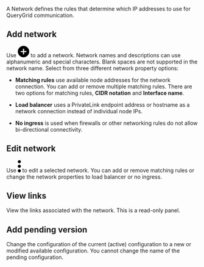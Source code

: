 A Network defines the rules that determine which IP addresses to use for QueryGrid communication.

## Add network


Use ![""](Images/ebt1659745488877.svg) to add a network. Network names and descriptions can use alphanumeric and special characters. Blank spaces are not supported in the network name. Select from three different network property options:

-   **Matching rules** use available node addresses for the network connection. You can add or remove multiple matching rules. There are two options for matching rules, **CIDR notation** and **Interface name**.


-   **Load balancer** uses a PrivateLink endpoint address or hostname as a network connection instead of individual node IPs.


-   **No ingress** is used when firewalls or other networking rules do not allow bi-directional connectivity.


## Edit network


Use ![""](Images/zsz1597101912145.svg) to edit a selected network. You can add or remove matching rules or change the network properties to load balancer or no ingress.

## View links


View the links associated with the network. This is a read-only panel.

## Add pending version


Change the configuration of the current (active) configuration to a new or modified available configuration. You cannot change the name of the pending configuration.

